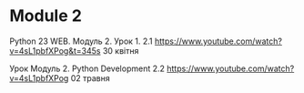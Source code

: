 # Module 2

Python 23 WEB. Модуль 2. Урок 1.
2.1 https://www.youtube.com/watch?v=4sL1pbfXPog&t=345s
30 квітня

Урок Модуль 2. Python Development
2.2 https://www.youtube.com/watch?v=4sL1pbfXPog
02 травня
